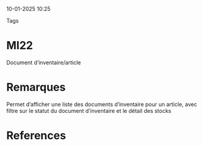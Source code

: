 10-01-2025 10:25

Tags 

# MI22

Document d’inventaire/article
# Remarques

Permet d’afficher une liste des documents d’inventaire pour un article, avec filtre sur le statut du document d’inventaire et le détail des stocks
# References